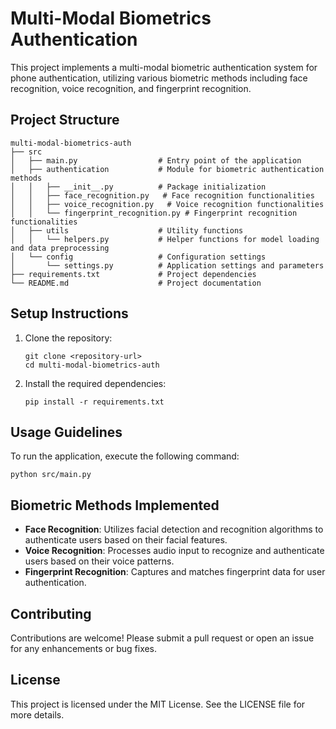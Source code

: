 # Multi-Modal Biometrics Authentication

This project implements a multi-modal biometric authentication system for phone authentication, utilizing various biometric methods including face recognition, voice recognition, and fingerprint recognition.

## Project Structure

```
multi-modal-biometrics-auth
├── src
│   ├── main.py                  # Entry point of the application
│   ├── authentication           # Module for biometric authentication methods
│   │   ├── __init__.py          # Package initialization
│   │   ├── face_recognition.py   # Face recognition functionalities
│   │   ├── voice_recognition.py   # Voice recognition functionalities
│   │   └── fingerprint_recognition.py # Fingerprint recognition functionalities
│   ├── utils                    # Utility functions
│   │   └── helpers.py           # Helper functions for model loading and data preprocessing
│   └── config                   # Configuration settings
│       └── settings.py          # Application settings and parameters
├── requirements.txt             # Project dependencies
└── README.md                    # Project documentation
```

## Setup Instructions

1. Clone the repository:
   ```
   git clone <repository-url>
   cd multi-modal-biometrics-auth
   ```

2. Install the required dependencies:
   ```
   pip install -r requirements.txt
   ```

## Usage Guidelines

To run the application, execute the following command:
```
python src/main.py
```

## Biometric Methods Implemented

- **Face Recognition**: Utilizes facial detection and recognition algorithms to authenticate users based on their facial features.
- **Voice Recognition**: Processes audio input to recognize and authenticate users based on their voice patterns.
- **Fingerprint Recognition**: Captures and matches fingerprint data for user authentication.

## Contributing

Contributions are welcome! Please submit a pull request or open an issue for any enhancements or bug fixes.

## License

This project is licensed under the MIT License. See the LICENSE file for more details.